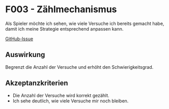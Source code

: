 # F003 - Zählmechanismus

Als Spieler möchte ich sehen, wie viele Versuche ich bereits gemacht habe, damit ich meine Strategie entsprechend anpassen kann.

[GitHub-Issue](https://github.com/wordle-time/wordle-time/issues/3)

## Auswirkung

Begrenzt die Anzahl der Versuche und erhöht den Schwierigkeitsgrad.

## Akzeptanzkriterien

- Die Anzahl der Versuche wird korrekt gezählt.
- Ich sehe deutlich, wie viele Versuche mir noch bleiben.
